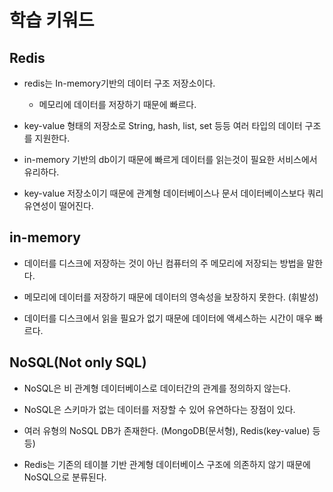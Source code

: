 # 학습 키워드

## Redis
- redis는 In-memory기반의 데이터 구조 저장소이다. 
    - 메모리에 데이터를 저장하기 때문에 빠르다.

- key-value 형태의 저장소로 String, hash, list, set 등등 여러 타입의 데이터 구조를 지원한다.

- in-memory 기반의 db이기 때문에 빠르게 데이터를 읽는것이 필요한 서비스에서 유리하다.

- key-value 저장소이기 때문에 관계형 데이터베이스나 문서 데이터베이스보다 쿼리 유연성이 떨어진다.

## in-memory
- 데이터를 디스크에 저장하는 것이 아닌 컴퓨터의 주 메모리에 저장되는 방법을 말한다.

- 메모리에 데이터를 저장하기 때문에 데이터의 영속성을 보장하지 못한다. (휘발성)

- 데이터를 디스크에서 읽을 필요가 없기 때문에 데이터에 액세스하는 시간이 매우 빠르다.

## NoSQL(Not only SQL)
- NoSQL은 비 관계형 데이터베이스로 데이터간의 관계를 정의하지 않는다.

- NoSQL은 스키마가 없는 데이터를 저장할 수 있어 유연하다는 장점이 있다.

- 여러 유형의 NoSQL DB가 존재한다. (MongoDB(문서형), Redis(key-value) 등등)

- Redis는 기존의 테이블 기반 관계형 데이터베이스 구조에 의존하지 않기 때문에 NoSQL으로 분류된다.

 